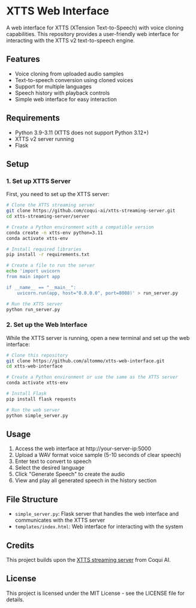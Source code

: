 # XTTS Web Interface

A web interface for XTTS (XTension Text-to-Speech) with voice cloning capabilities. This repository provides a user-friendly web interface for interacting with the XTTS v2 text-to-speech engine.

## Features

- Voice cloning from uploaded audio samples
- Text-to-speech conversion using cloned voices
- Support for multiple languages
- Speech history with playback controls
- Simple web interface for easy interaction

## Requirements

- Python 3.9-3.11 (XTTS does not support Python 3.12+)
- XTTS v2 server running
- Flask

## Setup

### 1. Set up XTTS Server

First, you need to set up the XTTS server:

```bash
# Clone the XTTS streaming server
git clone https://github.com/coqui-ai/xtts-streaming-server.git
cd xtts-streaming-server/server

# Create a Python environment with a compatible version
conda create -n xtts-env python=3.11
conda activate xtts-env

# Install required libraries
pip install -r requirements.txt

# Create a file to run the server
echo 'import uvicorn
from main import app

if __name__ == "__main__":
    uvicorn.run(app, host="0.0.0.0", port=8008)' > run_server.py

# Run the XTTS server
python run_server.py
```

### 2. Set up the Web Interface

While the XTTS server is running, open a new terminal and set up the web interface:

```bash
# Clone this repository
git clone https://github.com/altommo/xtts-web-interface.git
cd xtts-web-interface

# Create a Python environment or use the same as the XTTS server
conda activate xtts-env

# Install Flask
pip install flask requests

# Run the web server
python simple_server.py
```

## Usage

1. Access the web interface at http://your-server-ip:5000
2. Upload a WAV format voice sample (5-10 seconds of clear speech)
3. Enter text to convert to speech
4. Select the desired language
5. Click "Generate Speech" to create the audio
6. View and play all generated speech in the history section

## File Structure

- `simple_server.py`: Flask server that handles the web interface and communicates with the XTTS server
- `templates/index.html`: Web interface for interacting with the system

## Credits

This project builds upon the [XTTS streaming server](https://github.com/coqui-ai/xtts-streaming-server) from Coqui AI.

## License

This project is licensed under the MIT License - see the LICENSE file for details.
